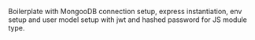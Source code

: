 Boilerplate with MongooDB connection setup, express instantiation, env setup and user model setup with jwt and hashed password for JS module type.